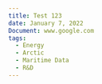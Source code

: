 ```yaml
---
title: Test 123
date: January 7, 2022
Document: www.google.com
tags:
  - Energy
  - Arctic
  - Maritime Data
  - R&D
---
```

